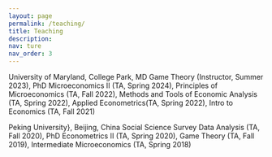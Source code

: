 ```yaml
---
layout: page
permalink: /teaching/
title: Teaching
description:
nav: ture
nav_order: 3
---
```

University of Maryland, College Park, MD
Game Theory (Instructor, Summer 2023), PhD Microeconomics II (TA, Spring 2024), Principles of Microeconomics (TA, Fall 2022), Methods and Tools of Economic Analysis (TA, Spring 2022), Applied Econometrics(TA, Spring 2022),  Intro to Economics (TA, Fall 2021)

Peking University}, Beijing, China
Social Science Survey Data Analysis (TA, Fall 2020), PhD Econometrics II (TA, Spring 2020), Game Theory (TA, Fall 2019), Intermediate Microeconomics (TA, Spring 2018)
